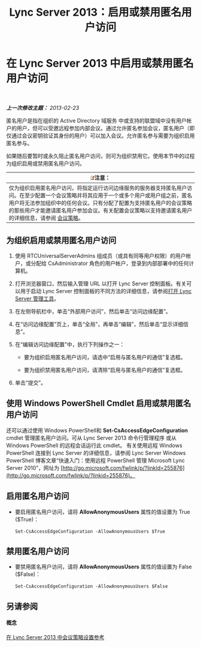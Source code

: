 ﻿---
title: Lync Server 2013：启用或禁用匿名用户访问
TOCTitle: 启用或禁用匿名用户访问
ms:assetid: f10c19e6-b6f9-4d26-9923-0165f36e4af8
ms:mtpsurl: https://technet.microsoft.com/zh-cn/library/JJ619192(v=OCS.15)
ms:contentKeyID: 49314695
ms.date: 05/19/2016
mtps_version: v=OCS.15
ms.translationtype: HT
---

# 在 Lync Server 2013 中启用或禁用匿名用户访问

 

_**上一次修改主题：** 2013-02-23_

匿名用户是指在组织的 Active Directory 域服务 中或支持的联盟域中没有用户帐户的用户，但可以受邀远程参加内部会议。通过允许匿名参加会议，匿名用户（即仅通过会议密钥验证其身份的用户）可以加入会议。允许匿名参与需要为组织启用匿名参与。

如果随后要暂时或永久阻止匿名用户访问，则可为组织禁用它。使用本节中的过程为组织启用或禁用匿名用户访问。

<table>
<thead>
<tr class="header">
<th><img src="images/Dn783119.note(OCS.15).gif" title="note" alt="note" />注意：</th>
</tr>
</thead>
<tbody>
<tr class="odd">
<td>仅为组织启用匿名用户访问，将指定运行访问边缘服务的服务器支持匿名用户访问。在至少配置一个会议策略并将其应用于一个或多个用户或用户组之前，匿名用户将无法参加组织中的任何会议。只有分配了配置为支持匿名用户的会议策略的那些用户才能邀请匿名用户参加会议。有关配置会议策略以支持邀请匿名用户的详细信息，请参阅 <a href="lync-server-2013-conferencing-policies.md">会议策略</a>。</td>
</tr>
</tbody>
</table>


## 为组织启用或禁用匿名用户访问

1.  使用 RTCUniversalServerAdmins 组成员（或具有同等用户权限）的用户帐户，或分配给 CsAdministrator 角色的用户帐户，登录到内部部署中的任何计算机。

2.  打开浏览器窗口，然后输入管理 URL 以打开 Lync Server 控制面板。有关可以用于启动 Lync Server 控制面板的不同方法的详细信息，请参阅[打开 Lync Server 管理工具](lync-server-2013-open-lync-server-administrative-tools.md)。

3.  在左侧导航栏中，单击“外部用户访问”，然后单击“访问边缘配置”。

4.  在“访问边缘配置”页上，单击“全局”，再单击“编辑”，然后单击“显示详细信息”。

5.  在“编辑访问边缘配置”中，执行下列操作之一：
    
      - 要为组织启用匿名用户访问，请选中“启用与匿名用户的通信”复选框。
    
      - 要为组织禁用匿名用户访问，请清除“启用与匿名用户的通信”复选框。

6.  单击“提交”。

## 使用 Windows PowerShell Cmdlet 启用或禁用匿名用户访问

还可以通过使用 Windows PowerShell和 **Set-CsAccessEdgeConfiguration** cmdlet 管理匿名用户访问。可从 Lync Server 2013 命令行管理程序 或从 Windows PowerShell 的远程会话运行此 cmdlet。 有关使用远程 Windows PowerShell 连接到 Lync Server 的详细信息，请参阅 Lync Server Windows PowerShell 博客文章“快速入门：使用远程 PowerShell 管理 Microsoft Lync Server 2010”，网址为 [http://go.microsoft.com/fwlink/p/?linkId=255876](http://go.microsoft.com/fwlink/p/?linkid=255876)。

## 启用匿名用户访问

  - 要启用匿名用户访问，请将 **AllowAnonymousUsers** 属性的值设置为 True ($True)：
    
        Set-CsAccessEdgeConfiguration -AllowAnonymousUsers $True

## 禁用匿名用户访问

  - 要禁用匿名用户访问，请将 **AllowAnonymousUsers** 属性的值设置为 False ($False)：
    
        Set-CsAccessEdgeConfiguration -AllowAnonymousUsers $False

## 另请参阅

#### 概念

[在 Lync Server 2013 中会议策略设置参考](lync-server-2013-conferencing-policy-settings-reference.md)

